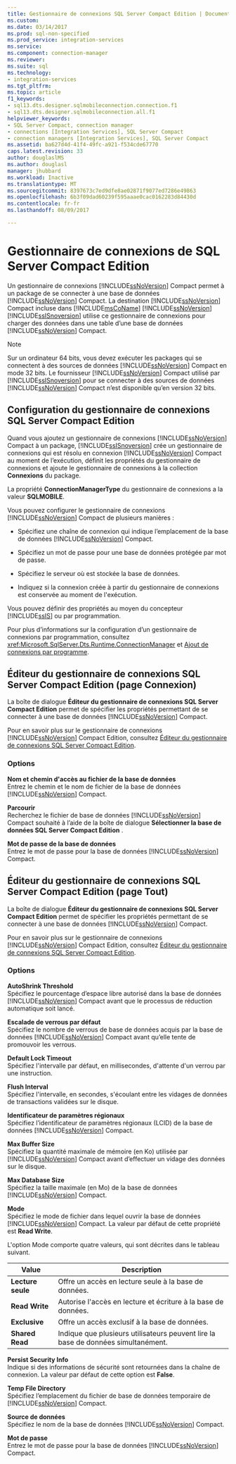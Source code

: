 ```yaml
---
title: Gestionnaire de connexions SQL Server Compact Edition | Documents Microsoft
ms.custom: 
ms.date: 03/14/2017
ms.prod: sql-non-specified
ms.prod_service: integration-services
ms.service: 
ms.component: connection-manager
ms.reviewer: 
ms.suite: sql
ms.technology:
- integration-services
ms.tgt_pltfrm: 
ms.topic: article
f1_keywords:
- sql13.dts.designer.sqlmobileconnection.connection.f1
- sql13.dts.designer.sqlmobileconnection.all.f1
helpviewer_keywords:
- SQL Server Compact, connection manager
- connections [Integration Services], SQL Server Compact
- connection managers [Integration Services], SQL Server Compact
ms.assetid: ba627d4d-41f4-49fc-a921-f534cde67770
caps.latest.revision: 33
author: douglaslMS
ms.author: douglasl
manager: jhubbard
ms.workload: Inactive
ms.translationtype: MT
ms.sourcegitcommit: 8397673c7ed9dfe8ae02871f9077ed7286e49863
ms.openlocfilehash: 6b3f09dad60239f595aaae0cac0162283d84430d
ms.contentlocale: fr-fr
ms.lasthandoff: 08/09/2017

---
```

# <a name="sql-server-compact-edition-connection-manager"></a>Gestionnaire de connexions de SQL Server Compact Edition
  Un gestionnaire de connexions [!INCLUDE[ssNoVersion](../../includes/ssnoversion-md.md)] Compact permet à un package de se connecter à une base de données [!INCLUDE[ssNoVersion](../../includes/ssnoversion-md.md)] Compact. La destination [!INCLUDE[ssNoVersion](../../includes/ssnoversion-md.md)] Compact incluse dans [!INCLUDE[msCoName](../../includes/msconame-md.md)] [!INCLUDE[ssNoVersion](../../includes/ssnoversion-md.md)] [!INCLUDE[ssISnoversion](../../includes/ssisnoversion-md.md)] utilise ce gestionnaire de connexions pour charger des données dans une table d’une base de données [!INCLUDE[ssNoVersion](../../includes/ssnoversion-md.md)] Compact.  
  
> [!NOTE]  
>  Sur un ordinateur 64 bits, vous devez exécuter les packages qui se connectent à des sources de données [!INCLUDE[ssNoVersion](../../includes/ssnoversion-md.md)] Compact en mode 32 bits. Le fournisseur [!INCLUDE[ssNoVersion](../../includes/ssnoversion-md.md)] Compact utilisé par [!INCLUDE[ssISnoversion](../../includes/ssisnoversion-md.md)] pour se connecter à des sources de données [!INCLUDE[ssNoVersion](../../includes/ssnoversion-md.md)] Compact n’est disponible qu’en version 32 bits.  
  
## <a name="configuration-the-sql-server-compact-edition-connection-manager"></a>Configuration du gestionnaire de connexions SQL Server Compact Edition  
 Quand vous ajoutez un gestionnaire de connexions [!INCLUDE[ssNoVersion](../../includes/ssnoversion-md.md)] Compact à un package, [!INCLUDE[ssISnoversion](../../includes/ssisnoversion-md.md)] crée un gestionnaire de connexions qui est résolu en connexion [!INCLUDE[ssNoVersion](../../includes/ssnoversion-md.md)] Compact au moment de l’exécution, définit les propriétés du gestionnaire de connexions et ajoute le gestionnaire de connexions à la collection **Connexions** du package.  
  
 La propriété **ConnectionManagerType** du gestionnaire de connexions a la valeur **SQLMOBILE**.  
  
 Vous pouvez configurer le gestionnaire de connexions [!INCLUDE[ssNoVersion](../../includes/ssnoversion-md.md)] Compact de plusieurs manières :  
  
-   Spécifiez une chaîne de connexion qui indique l’emplacement de la base de données [!INCLUDE[ssNoVersion](../../includes/ssnoversion-md.md)] Compact.  
  
-   Spécifiez un mot de passe pour une base de données protégée par mot de passe.  
  
-   Spécifiez le serveur où est stockée la base de données.  
  
-   Indiquez si la connexion créée à partir du gestionnaire de connexions est conservée au moment de l'exécution.  
  
 Vous pouvez définir des propriétés au moyen du concepteur [!INCLUDE[ssIS](../../includes/ssis-md.md)] ou par programmation.  
  
 Pour plus d’informations sur la configuration d’un gestionnaire de connexions par programmation, consultez <xref:Microsoft.SqlServer.Dts.Runtime.ConnectionManager> et [Ajout de connexions par programme](../../integration-services/building-packages-programmatically/adding-connections-programmatically.md).  
  
## <a name="sql-server-compact-edition-connection-manager-editor-connection-page"></a>Éditeur du gestionnaire de connexions SQL Server Compact Edition (page Connexion)
  La boîte de dialogue **Éditeur du gestionnaire de connexions SQL Server Compact Edition** permet de spécifier les propriétés permettant de se connecter à une base de données [!INCLUDE[ssNoVersion](../../includes/ssnoversion-md.md)] Compact.  
  
 Pour en savoir plus sur le gestionnaire de connexions [!INCLUDE[ssNoVersion](../../includes/ssnoversion-md.md)] Compact Edition, consultez [Éditeur du gestionnaire de connexions SQL Server Compact Edition](../../integration-services/connection-manager/sql-server-compact-edition-connection-manager.md).  
  
### <a name="options"></a>Options  
 **Nom et chemin d'accès au fichier de la base de données**  
 Entrez le chemin et le nom de fichier de la base de données [!INCLUDE[ssNoVersion](../../includes/ssnoversion-md.md)] Compact.  
  
 **Parcourir**  
 Recherchez le fichier de base de données [!INCLUDE[ssNoVersion](../../includes/ssnoversion-md.md)] Compact souhaité à l’aide de la boîte de dialogue **Sélectionner la base de données SQL Server Compact Edition** .  
  
 **Mot de passe de la base de données**  
 Entrez le mot de passe pour la base de données [!INCLUDE[ssNoVersion](../../includes/ssnoversion-md.md)] Compact.  
  
## <a name="sql-server-compact-edition-connection-manager-editor-all-page"></a>Éditeur du gestionnaire de connexions SQL Server Compact Edition (page Tout)
  La boîte de dialogue **Éditeur du gestionnaire de connexions SQL Server Compact Edition** permet de spécifier les propriétés permettant de se connecter à une base de données [!INCLUDE[ssNoVersion](../../includes/ssnoversion-md.md)] Compact.  
  
 Pour en savoir plus sur le gestionnaire de connexions [!INCLUDE[ssNoVersion](../../includes/ssnoversion-md.md)] Compact Edition, consultez [Éditeur du gestionnaire de connexions SQL Server Compact Edition](../../integration-services/connection-manager/sql-server-compact-edition-connection-manager.md).  
  
### <a name="options"></a>Options  
 **AutoShrink Threshold**  
 Spécifiez le pourcentage d’espace libre autorisé dans la base de données [!INCLUDE[ssNoVersion](../../includes/ssnoversion-md.md)] Compact avant que le processus de réduction automatique soit lancé.  
  
 **Escalade de verrous par défaut**  
 Spécifiez le nombre de verrous de base de données acquis par la base de données [!INCLUDE[ssNoVersion](../../includes/ssnoversion-md.md)] Compact avant qu’elle tente de promouvoir les verrous.  
  
 **Default Lock Timeout**  
 Spécifiez l'intervalle par défaut, en millisecondes, d'attente d'un verrou par une instruction.  
  
 **Flush Interval**  
 Spécifiez l'intervalle, en secondes, s'écoulant entre les vidages de données de transactions validées sur le disque.  
  
 **Identificateur de paramètres régionaux**  
 Spécifiez l’identificateur de paramètres régionaux (LCID) de la base de données [!INCLUDE[ssNoVersion](../../includes/ssnoversion-md.md)] Compact.  
  
 **Max Buffer Size**  
 Spécifiez la quantité maximale de mémoire (en Ko) utilisée par [!INCLUDE[ssNoVersion](../../includes/ssnoversion-md.md)] Compact avant d’effectuer un vidage des données sur le disque.  
  
 **Max Database Size**  
 Spécifiez la taille maximale (en Mo) de la base de données [!INCLUDE[ssNoVersion](../../includes/ssnoversion-md.md)] Compact.  
  
 **Mode**  
 Spécifiez le mode de fichier dans lequel ouvrir la base de données [!INCLUDE[ssNoVersion](../../includes/ssnoversion-md.md)] Compact. La valeur par défaut de cette propriété est **Read Write**.  
  
 L'option Mode comporte quatre valeurs, qui sont décrites dans le tableau suivant.  
  
|Value|Description|  
|-----------|-----------------|  
|**Lecture seule**|Offre un accès en lecture seule à la base de données.|  
|**Read Write**|Autorise l'accès en lecture et écriture à la base de données.|  
|**Exclusive**|Offre un accès exclusif à la base de données.|  
|**Shared Read**|Indique que plusieurs utilisateurs peuvent lire la base de données simultanément.|  
  
 **Persist Security Info**  
 Indique si des informations de sécurité sont retournées dans la chaîne de connexion. La valeur par défaut de cette option est **False**.  
  
 **Temp File Directory**  
 Spécifiez l’emplacement du fichier de base de données temporaire de [!INCLUDE[ssNoVersion](../../includes/ssnoversion-md.md)] Compact.  
  
 **Source de données**  
 Spécifiez le nom de la base de données [!INCLUDE[ssNoVersion](../../includes/ssnoversion-md.md)] Compact.  
  
 **Mot de passe**  
 Entrez le mot de passe pour la base de données [!INCLUDE[ssNoVersion](../../includes/ssnoversion-md.md)] Compact.  
  

